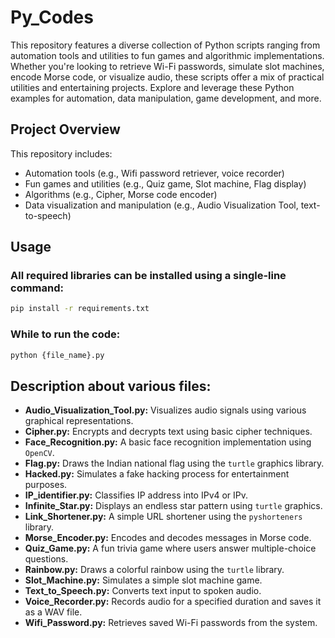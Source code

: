 # Py_Codes
This repository features a diverse collection of Python scripts ranging from automation tools and utilities to fun games and algorithmic implementations. Whether you're looking to retrieve Wi-Fi passwords, simulate slot machines, encode Morse code, or visualize audio, these scripts offer a mix of practical utilities and entertaining projects. Explore and leverage these Python examples for automation, data manipulation, game development, and more.

## Project Overview
This repository includes:
- Automation tools (e.g., Wifi password retriever, voice recorder)
- Fun games and utilities (e.g., Quiz game, Slot machine, Flag display)
- Algorithms (e.g., Cipher, Morse code encoder)
- Data visualization and manipulation (e.g., Audio Visualization Tool, text-to-speech)

## Usage
### All required libraries can be installed using a single-line command:
```bash
pip install -r requirements.txt
```

### While to run the code:
```bash
python {file_name}.py
```

## Description about various files:
- **Audio_Visualization_Tool.py:** Visualizes audio signals using various graphical representations.
- **Cipher.py:** Encrypts and decrypts text using basic cipher techniques.
- **Face_Recognition.py:** A basic face recognition implementation using `OpenCV`.
- **Flag.py:** Draws the Indian national flag using the `turtle` graphics library.
- **Hacked.py:** Simulates a fake hacking process for entertainment purposes.
- **IP_identifier.py:** Classifies IP address into IPv4 or IPv.
- **Infinite_Star.py:** Displays an endless star pattern using `turtle` graphics.
- **Link_Shortener.py:** A simple URL shortener using the `pyshorteners` library.
- **Morse_Encoder.py:** Encodes and decodes messages in Morse code.
- **Quiz_Game.py:** A fun trivia game where users answer multiple-choice questions.
- **Rainbow.py:** Draws a colorful rainbow using the `turtle` library.
- **Slot_Machine.py:** Simulates a simple slot machine game.
- **Text_to_Speech.py:** Converts text input to spoken audio.
- **Voice_Recorder.py:** Records audio for a specified duration and saves it as a WAV file.
- **Wifi_Password.py:** Retrieves saved Wi-Fi passwords from the system.
